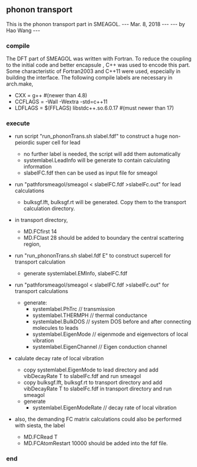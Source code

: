 ## phonon transport
This is the phonon transport part in SMEAGOL. 
--- Mar. 8, 2018 ---
--- by Hao Wang  ---

### compile
The DFT part of SMEAGOL was written with Fortran. To reduce the coupling to the initial code and better encapsule , C++ was used to encode this part. Some characteristic of Fortran2003 and C++11 were used, especially in building the interface. The following compile labels are necessary in arch.make,
- CXX = g++ #(newer than 4.8)
- CCFLAGS = -Wall -Wextra -std=c++11
- LDFLAGS = $(FFLAGS) libstdc++.so.6.0.17 #(must newer than 17)

### execute
- run script "run_phononTrans.sh slabel.fdf" to construct a huge non-peiordic super cell for lead
    - no further label is needed, the script will add them automatically
    - systemlabel.LeadInfo will be generate to contain calculating information
    - slabelFC.fdf then can be used as input file for smeagol
- run "pathforsmeagol/smeagol < slabelFC.fdf >slabelFc.out" for lead calculations
    - bulksgf.lft, bulksgf.rt will be generated. Copy them to the transport calculation directory.

- in transport directory, 
    - MD.FCfirst   14
    - MD.FClast    28
    should be added to boundary the central scattering region,
- run "run_phononTrans.sh slabel.fdf E" to construct supercell for transport calculation
    - generate systemlabel.EMInfo, slabelFC.fdf
- run "pathforsmeagol/smeagol < slabelFC.fdf >slabelFc.out" for transport calculations
    - generate:
        - systemlabel.PhTrc  // transmission
        - systemlabel.THERMPH  // thermal conductance
        - systemlabel.BulkDOS  // system DOS before and after connecting molecules to leads
        - systemlabel.EigenMode // eigenmode and eigenvectors of local vibration
        - systemlabel.EigenChannel // Eigen conduction channel
- calulate decay rate of local vibration
    - copy systemlabel.EigenMode to lead directory and add 
        vibDecayRate        T
      to slabelFc.fdf and run smeagol
    - copy bulksgf.lft, bulksgf.rt to transport directory and add
        vibDecayRate        T
      to slabelFc.fdf in transport directory and run smeagol
    - generate
        - systemlabel.EigenModeRate  // decay rate of local vibration
- also, the demanding FC matrix calculations could also be performed with siesta, the label
    - MD.FCRead           T
    - MD.FCAtomRestart    10000
    should be added into the fdf file.

### end


